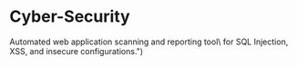 # Cyber-Security
Automated web application scanning and reporting tool\ for SQL Injection, XSS, and insecure configurations.")
